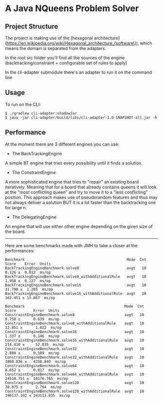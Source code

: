 # A Java NQueens Problem Solver

## Project Structure

The project is making use of the [hexagonal architecture](https://en.wikipedia.org/wiki/Hexagonal_architecture_(software\)), which means the domain is separated from the adapters.

In the root src folder you'll find all the sources of the engine (backtracking/constraint + configurable set of rules to apply)

In the cli-adapter submodule there's an adapter to run it on the command line

## Usage

To run on the CLI:
```
$ ./gradlew cli-adapter:shadowJar
$ java -jar cli-adapter/build/libs/cli-adapter-1.0-SNAPSHOT-all.jar -h
```

## Performance

At the moment there are 3 different engines you can use:

- The BackTrackingEngine

A simple BT engine that tries every possibility until it finds a solution.

- The ConstraintEngine

A more sophisticated engine that tries to "repair" an existing board iteratively.
Meaning that for a board that already contains queens it will look at the "most conflicting queen" and try to move it to a "less conflicting" position.
This approach makes use of pseudorandom features and thus may not always deliver a solution BUT it is a lot faster than the backtracking one for large n.

- The DelegatingEngine

An engine that will use either other engine depending on the given size of the board.

---
Here are some benchmarks made with JMH to take a closer at the performances:
```
Benchmark                                               Mode  Cnt    Score    Error  Units
BackTrackingEngineBenchmark.solve8                      avgt   10    0.126 ±  0.012  ms/op
BackTrackingEngineBenchmark.solve8_withAdditionalRule   avgt   10    1.958 ±  0.127  ms/op
BackTrackingEngineBenchmark.solve16                     avgt   10   31.798 ±  1.285  ms/op
BackTrackingEngineBenchmark.solve16_withAdditionalRule  avgt   10  162.451 ± 13.867  ms/op
```
```
Benchmark                                              Mode  Cnt       Score        Error  Units
ConstraintEngineBenchmark.solve8                       avgt   10       0.750 ±      0.639  ms/op
ConstraintEngineBenchmark.solve8_withAdditionalRule    avgt   10      12.851 ±      1.022  ms/op
ConstraintEngineBenchmark.solve16                      avgt   10       1.337 ±      0.146  ms/op
ConstraintEngineBenchmark.solve16_withAdditionalRule   avgt   10     214.410 ±     52.035  ms/op
ConstraintEngineBenchmark.solve32                      avgt   10       2.808 ±      0.109  ms/op
ConstraintEngineBenchmark.solve32_withAdditionalRule   avgt   10    3860.836 ±   4310.840  ms/op
ConstraintEngineBenchmark.solve64                      avgt   10       8.652 ±      0.817  ms/op
ConstraintEngineBenchmark.solve64_withAdditionalRule   avgt   10   24510.751 ±  18176.765  ms/op
ConstraintEngineBenchmark.solve128                     avgt   10      38.075 ±      2.764  ms/op
ConstraintEngineBenchmark.solve128_withAdditionalRule  avgt   10  190137.192 ± 243113.835  ms/op
```
